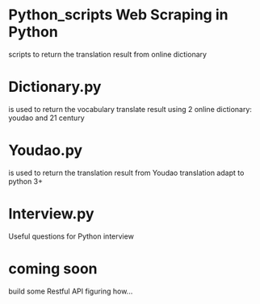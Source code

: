 # Python_scripts Web Scraping in Python 
scripts to return the translation result from online dictionary
# Dictionary.py
is used to return the vocabulary translate result using 2 online dictionary: 
    youdao and 21 century
# Youdao.py
is used to return the translation result from Youdao translation
adapt to python 3+

# Interview.py
Useful questions for Python interview 

# coming soon
build some Restful API
figuring how...
